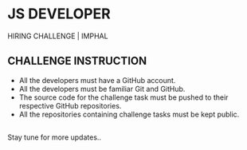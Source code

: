 # JS DEVELOPER 
HIRING CHALLENGE | IMPHAL

## CHALLENGE INSTRUCTION
- All the developers must have a GitHub account.
- All the developers must be familiar Git and GitHub.
- The source code for the challenge task must be pushed to their respective GitHub repositories.
- All the repositories containing challenge tasks must be kept public.

##
Stay tune for more updates..